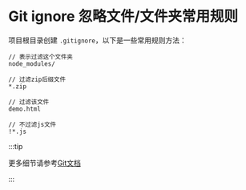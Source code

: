 # Git ignore 忽略文件/文件夹常用规则

项目根目录创建 `.gitignore`，以下是一些常用规则方法：

```shell
// 表示过滤这个文件夹
node_modules/   

// 过滤zip后缀文件
*.zip           

// 过滤该文件
demo.html   

// 不过滤js文件
!*.js 
```

:::tip

更多细节请参考[Git文档](https://git-scm.com/docs/gitignore)

:::
